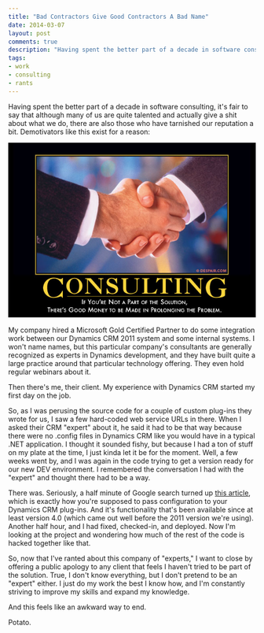 ```yaml
--- 
title: "Bad Contractors Give Good Contractors A Bad Name"
date: 2014-03-07
layout: post
comments: true
description: "Having spent the better part of a decade in software consulting, it's fair to say that although many of us are quite talented and actually give a shit about what we do, there are also those who have tarnished our..."
tags:
- work
- consulting
- rants
---
```


Having spent the better part of a decade in software consulting, it's fair to say that although many of us are quite talented and actually give a shit about what we do, there are also those who have tarnished our reputation a bit. Demotivators like this exist for a reason:

![Consulting: If you're not part of the solution, There's good money to be made in prolonging the problem.][1]

My company hired a Microsoft Gold Certified Partner to do some integration work between our Dynamics CRM 2011 system and some internal systems. I won't name names, but this particular company's consultants are generally recognized as experts in Dynamics development, and they have built quite a large practice around that particular technology offering. They even hold regular webinars about it.

Then there's me, their client. My experience with Dynamics CRM started my first day on the job.

So, as I was perusing the source code for a couple of custom plug-ins they wrote for us, I saw a few hard-coded web service URLs in there. When I asked their CRM &quot;expert&quot; about it, he said it had to be that way because there were no .config files in Dynamics CRM like you would have in a typical .NET application. I thought it sounded fishy, but because I had a ton of stuff on my plate at the time, I just kinda let it be for the moment. Well, a few weeks went by, and I was again in the code trying to get a version ready for our new DEV environment. I remembered the conversation I had with the &quot;expert&quot; and thought there had to be a way.

There was. Seriously, a half minute of Google search turned up [this article][2], which is exactly how you're supposed to pass configuration to your Dynamics CRM plug-ins. And it's functionality that's been available since at least version 4.0 (which came out well before the 2011 version we're using). Another half hour, and I had fixed, checked-in, and deployed. Now I'm looking at the project and wondering how much of the rest of the code is hacked together like that.

So, now that I've ranted about this company of &quot;experts,&quot; I want to close by offering a public apology to any client that feels I haven't tried to be part of the solution. True, I don't know everything, but I don't pretend to be an &quot;expert&quot; either. I just do my work the best I know how, and I'm constantly striving to improve my skills and expand my knowledge.

And this feels like an awkward way to end.

Potato.

[1]: /img/consulting-demotivator.jpg
[2]: http://blogs.msdn.com/b/crm/archive/2008/10/24/storing-configuration-data-for-microsoft-dynamics-crm-plug-ins.aspx